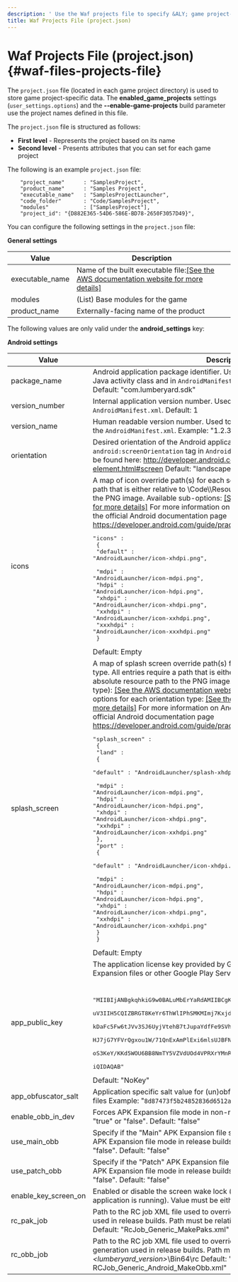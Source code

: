 ```yaml
---
description: ' Use the Waf projects file to specify &ALY; game project-specific data. '
title: Waf Projects File (project.json)
---
```

# Waf Projects File \(project\.json\) {#waf-files-projects-file}

The `project.json` file \(located in each game project directory\) is used to store game project\-specific data\. The **enabled\_game\_projects** settings \(`user_settings.options`\) and the **\-\-enable\-game\-projects** build parameter use the project names defined in this file\.

The `project.json` file is structured as follows:
+ **First level** - Represents the project based on its name
+ **Second level** - Presents attributes that you can set for each game project

The following is an example `project.json` file:

```
    "project_name"      : "SamplesProject",
    "product_name"      : "Samples Project",
    "executable_name"   : "SamplesProjectLauncher",
    "code_folder"       : "Code/SamplesProject",
    "modules"           : ["SamplesProject"],
    "project_id": "{D882E365-54D6-586E-BD78-2650F3057D49}",
```

You can configure the following settings in the `project.json` file:


**General settings**

| Value | Description |
| --- | --- |
| executable\_name | Name of the built executable file:[\[See the AWS documentation website for more details\]](/docs/userguide/waf/files-projects-file) |
| modules | \(List\) Base modules for the game |
| product\_name | Externally\-facing name of the product |

The following values are only valid under the **android\_settings** key:


**Android settings**

| Value | Description |
| --- | --- |
| package\_name |  Android application package identifier\. Used for generating the project\-specific Java activity class and in `AndroidManifest.xml`\. Must be in dot separated format\. Default: "com\.lumberyard\.sdk"  |
| version\_number |  Internal application version number\. Used to set the `android:versionCode` tag in `AndroidManifest.xml`\. Default: 1  |
| version\_name |  Human readable version number\. Used to set the `android: versionName` tag in the `AndroidManifest.xml`\. Example: "1\.2\.3\-beta" Default: "1\.0\.0\.0"  |
| orientation |  Desired orientation of the Android application\. Used to set the `android:screenOrientation` tag in `AndroidManifest.xml`\. Expectable values can be found here: [http://developer\.android\.com/guide/topics/manifest/activity\-element\.html\#screen](http://developer.android.com/guide/topics/manifest/activity-element.html#screen) Default: "landscape"  |
| icons |  A map of icon override path\(s\) for each screen DPI type\. All entries require a path that is either relative to <engine>\\Code\\<project>\\Resources or an absolute resource path to the PNG image\.  Available sub\-options: [\[See the AWS documentation website for more details\]](/docs/userguide/waf/files-projects-file)  For more information on Android screen DPI settings, consult the official Android documentation page [https://developer\.android\.com/guide/practices/screens\_support\.html](https://developer.android.com/guide/practices/screens_support.html)  Example: <pre>"icons" : <br />                        {<br />                        "default" : "AndroidLauncher/icon-xhdpi.png",<br />                        <br />                        "mdpi" : "AndroidLauncher/icon-mdpi.png",<br />                        "hdpi" : "AndroidLauncher/icon-hdpi.png",<br />                        "xhdpi" : "AndroidLauncher/icon-xhdpi.png",<br />                        "xxhdpi" : "AndroidLauncher/icon-xxhdpi.png",<br />                        "xxxhdpi" : "AndroidLauncher/icon-xxxhdpi.png"<br />                        }</pre>  Default: Empty  |
| splash\_screen |  A map of splash screen override path\(s\) for each orientation and screen DPI type\. All entries require a path that is either relative to <engine>\\Code\\<project>\\Resources or an absolute resource path to the PNG image\. Available sub\-options \(orientation type\): [\[See the AWS documentation website for more details\]](/docs/userguide/waf/files-projects-file)  Available sub\-options for each orientation type: [\[See the AWS documentation website for more details\]](/docs/userguide/waf/files-projects-file)  For more information on Android screen DPI settings, consult the official Android documentation page [https://developer\.android\.com/guide/practices/screens\_support\.html](https://developer.android.com/guide/practices/screens_support.html)  Example: <pre>"splash_screen" : <br />                        {<br />                        "land" :<br />                        {<br />                        "default" : "AndroidLauncher/splash-xhdpi.png",<br />                        <br />                        "mdpi" : "AndroidLauncher/icon-mdpi.png",<br />                        "hdpi" : "AndroidLauncher/icon-hdpi.png",<br />                        "xhdpi" : "AndroidLauncher/icon-xhdpi.png",<br />                        "xxhdpi" : "AndroidLauncher/icon-xxhdpi.png"<br />                        },<br />                        "port" : <br />                        {<br />                        "default" : "AndroidLauncher/icon-xhdpi.png",<br />                        <br />                        "mdpi" : "AndroidLauncher/icon-mdpi.png",<br />                        "hdpi" : "AndroidLauncher/icon-hdpi.png",<br />                        "xhdpi" : "AndroidLauncher/icon-xhdpi.png",<br />                        "xxhdpi" : "AndroidLauncher/icon-xxhdpi.png"<br />                        }<br />                        }</pre> Default: Empty  |
| app\_public\_key |  The application license key provided by Google Play\. Required for using APK Expansion files or other Google Play Services\.  Example:  <pre><br />                        "MIIBIjANBgkqhkiG9w0BALuMbErYaRdAMIIBCgKCAQEAjvkl+K7rVASNkLExAmPlEoWwsxCX1vx7<br />                        uV3IIH5CQIZBRGT8KeYr6ThWlIPhSMKMImj7KxjdYcil8J0rwrVL3cmAYdMM+02ntnBEemGvRVOKx<br />                        kDaFc5Fw6tJVv3SJ6UyjVtehB7tJupaYdfFe9SVhW0xJZu2YsZLuMbErYaRdrrgXU2Upr547mxuyE<br />                        HJ7jG7YFVrQgxou1W/71QnExAmPlExi6mlsUJBFN4xADikNWZDlI70iHF6ZYyOspZCbVZ9DScN+D5<br />                        oS3KeY/KKd5WOU6BB8NmTY5VZVdUOd4VPRXrYMnRY7FjZJMPujLNvlrAJs5H/G+0wUTR4SI61AiGJ<br />                        iQIDAQAB"</pre> Default: "NoKey"  |
| app\_obfuscator\_salt |  Application specific salt value for \(un\)obfuscation when using APK Expansion files Example: "`8d87473f5b24852836d6512abbd9e9b9869c208`" Default: ""  |
| enable\_obb\_in\_dev |  Forces APK Expansion file mode in non\-release builds\. Value must be either "true" or "false"\. Default: "false"  |
| use\_main\_obb |  Specify if the "Main" APK Expansion file should be used\. This option toggles APK Expansion file mode in release builds\. Value must be either "true" or "false"\. Default: "false"  |
| use\_patch\_obb |  Specify if the "Patch" APK Expansion file should be used\. This option toggles APK Expansion file mode in release builds\. Value must be either "true" or "false"\. Default: "false"  |
| enable\_key\_screen\_on |  Enabled or disable the screen wake lock \(device won't go to sleep while the application is running\)\. Value must be either "true" or "false"\. Default: "false"  |
| rc\_pak\_job |  Path to the RC job XML file used to override the normal PAK files generation used in release builds\. Path must be relative to *<lumberyard\_version>*\\Bin64\\rc Default: "RcJob\_Generic\_MakePaks\.xml"  |
| rc\_obb\_job |  Path to the RC job XML file used to override the normal APK Expansion file\(s\) generation used in release builds\. Path must be relative to *<lumberyard\_version>*\\Bin64\\rc Default: " RCJob\_Generic\_Android\_MakeObb\.xml"  |